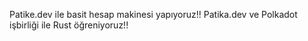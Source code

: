 Patike.dev ile basit hesap makinesi yapıyoruz!!
Patika.dev ve Polkadot işbirliği ile Rust öğreniyoruz!!
